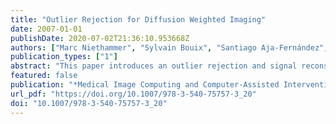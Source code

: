```yaml
---
title: "Outlier Rejection for Diffusion Weighted Imaging"
date: 2007-01-01
publishDate: 2020-07-02T21:36:10.953668Z
authors: ["Marc Niethammer", "Sylvain Bouix", "Santiago Aja-Fernández", "Carl-Fredrik Westin", "Martha Elizabeth Shenton"]
publication_types: ["1"]
abstract: "This paper introduces an outlier rejection and signal reconstruction method for high angular resolution diffusion weighted imaging. The approach is based on the thresholding of Laplacian measurements over the sphere of the apparent diffusion coefficient profiles defined for a given set of gradient directions. Exemplary results are presented."
featured: false
publication: "*Medical Image Computing and Computer-Assisted Intervention - MICCAI 2007, 10th International Conference, Brisbane, Australia, October 29 - November 2, 2007, Proceedings, Part I*"
url_pdf: "https://doi.org/10.1007/978-3-540-75757-3_20"
doi: "10.1007/978-3-540-75757-3_20"
---
```


